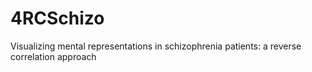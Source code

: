 # 4RCSchizo
Visualizing mental representations in schizophrenia patients: a reverse correlation approach

